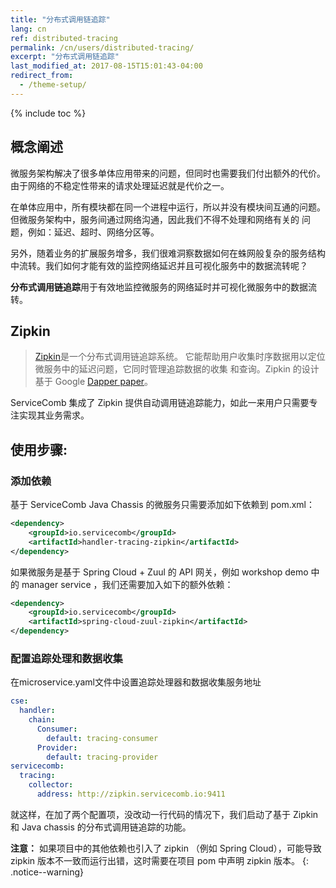```yaml
---
title: "分布式调用链追踪"
lang: cn
ref: distributed-tracing
permalink: /cn/users/distributed-tracing/
excerpt: "分布式调用链追踪"
last_modified_at: 2017-08-15T15:01:43-04:00
redirect_from:
  - /theme-setup/
---
```


{% include toc %}
## 概念阐述

微服务架构解决了很多单体应用带来的问题，但同时也需要我们付出额外的代价。由于网络的不稳定性带来的请求处理延迟就是代价之一。

在单体应用中，所有模块都在同一个进程中运行，所以并没有模块间互通的问题。但微服务架构中，服务间通过网络沟通，因此我们不得不处理和网络有关的 问题，例如：延迟、超时、网络分区等。

另外，随着业务的扩展服务增多，我们很难洞察数据如何在蛛网般复杂的服务结构中流转。我们如何才能有效的监控网络延迟并且可视化服务中的数据流转呢？

**分布式调用链追踪**用于有效地监控微服务的网络延时并可视化微服务中的数据流转。

## Zipkin

> [Zipkin](http://zipkin.io/)是一个分布式调用链追踪系统。 它能帮助用户收集时序数据用以定位微服务中的延迟问题，它同时管理追踪数据的收集 和查询。Zipkin 的设计基于 Google [Dapper paper](http://research.google.com/pubs/pub36356.html)。

ServiceComb 集成了 Zipkin 提供自动调用链追踪能力，如此一来用户只需要专注实现其业务需求。

## 使用步骤:

### 添加依赖

基于 ServiceComb Java Chassis 的微服务只需要添加如下依赖到 pom.xml：

```xml
<dependency>   
    <groupId>io.servicecomb</groupId>
    <artifactId>handler-tracing-zipkin</artifactId>
</dependency>
```

如果微服务是基于 Spring Cloud + Zuul 的 API 网关，例如 workshop demo 中的 manager service ，我们还需要加入如下的额外依赖：

```xml
<dependency>    
    <groupId>io.servicecomb</groupId>
    <artifactId>spring-cloud-zuul-zipkin</artifactId>
</dependency>
```

### 配置追踪处理和数据收集

在microservice.yaml文件中设置追踪处理器和数据收集服务地址

```yaml
cse: 
  handler: 
    chain: 
      Consumer: 
        default: tracing-consumer
      Provider: 
        default: tracing-provider
servicecomb: 
  tracing: 
    collector: 
      address: http://zipkin.servicecomb.io:9411
```

就这样，在加了两个配置项，没改动一行代码的情况下，我们启动了基于 Zipkin 和 Java chassis 的分布式调用链追踪的功能。

**注意：** 如果项目中的其他依赖也引入了 zipkin （例如 Spring Cloud），可能导致 zipkin 版本不一致而运行出错，这时需要在项目 pom 中声明 zipkin 版本。
{: .notice--warning}
